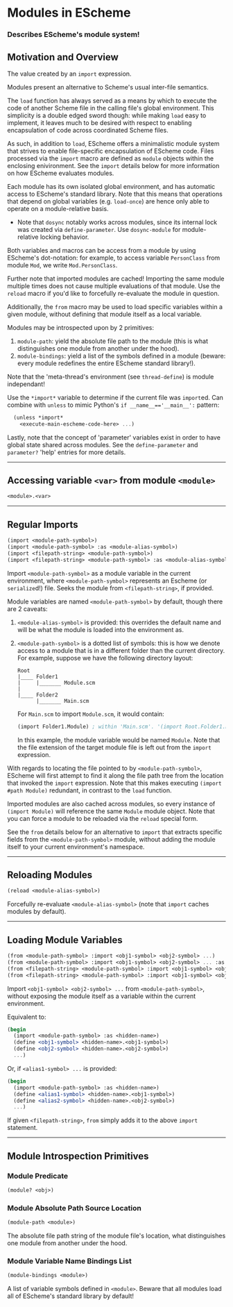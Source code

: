 <!-- modules.md -->

# Modules in EScheme

### Describes EScheme's module system!

## Motivation and Overview

The value created by an `import` expression.

Modules present an alternative to Scheme's usual inter-file semantics.

The `load` function has always served as a means by which to execute the code
of another Scheme file in the calling file's global environment. This simplicity
is a double edged sword though: while making `load` easy to implement, it leaves
much to be desired with respect to enabling encapsulation of code across
coordinated Scheme files.

As such, in addition to `load`, EScheme offers a minimalistic module system
that strives to enable file-specific encapsulation of EScheme code. Files
processed via the `import` macro are defined as `module` objects within the
enclosing enivironment. See the `import` details below for more information on
how EScheme evaluates modules.

Each module has its own isolated global environment, and has automatic access
to EScheme's standard library. Note that this means that operations that depend
on global variables (e.g. `load-once`) are hence only able to operate on
a module-relative basis.

- Note that `dosync` notably works across modules, since its internal lock was
  created via `define-parameter`. Use `dosync-module` for module-relative locking
  behavior.

Both variables and macros can be access from a module by using EScheme's
dot-notation: for example, to access variable `PersonClass` from module `Mod`,
we write `Mod.PersonClass`.

Further note that imported modules are cached! Importing the same module
multiple times does not cause multiple evaluations of that module. Use the
`reload` macro if you'd like to forcefully re-evaluate the module in question.

Additionally, the `from` macro may be used to load specific variables within
a given module, without defining that module itself as a local variable.

Modules may be introspected upon by 2 primitives:

1. `module-path`: yield the absolute file path to the module (this is what
   distinguishes one module from another under the hood).
2. `module-bindings`: yield a list of the symbols defined in a module (beware:
   every module redefines the entire EScheme standard library!).

Note that the 'meta-thread's environment (see `thread-define`) is module
independant!

Use the `*import*` variable to determine if the current file was `import`ed.
Can combine with `unless` to mimic Python's `if __name__=='__main__':` pattern:

```scheme
  (unless *import*
    <execute-main-escheme-code-here> ...)
```

Lastly, note that the concept of 'parameter' variables exist in order to
have global state shared across modules. See the `define-parameter` and
`parameter?` 'help' entries for more details.

---

## Accessing variable `<var>` from module `<module>`

```scheme
<module>.<var>
```

---

## Regular Imports

```scheme
(import <module-path-symbol>)
(import <module-path-symbol> :as <module-alias-symbol>)
(import <filepath-string> <module-path-symbol>)
(import <filepath-string> <module-path-symbol> :as <module-alias-symbol>)
```

Import `<module-path-symbol>` as a module variable in the current environment,
where `<module-path-symbol>` represents an Escheme (or `serialize`d!) file.
Seeks the module from `<filepath-string>`, if provided.

Module variables are named `<module-path-symbol>` by default, though there are
2 caveats:

1.  `<module-alias-symbol>` is provided: this overrides the default name and
    will be what the module is loaded into the environment as.

2.  `<module-path-symbol>` is a dotted list of symbols: this is how we denote
    access to a module that is in a different folder than the current
    directory. For example, suppose we have the following directory layout:

    ```
    Root
    |____ Folder1
    |     |_______ Module.scm
    |
    |____ Folder2
          |_______ Main.scm
    ```

    For `Main.scm` to import `Module.scm`, it would contain:

    ```scheme
    (import Folder1.Module) ; within 'Main.scm'. '(import Root.Folder1.Module)' also works
    ```

    In this example, the module variable would be named `Module`. Note that
    the file extension of the target module file is left out from the `import`
    expression.

With regards to locating the file pointed to by `<module-path-symbol>`, EScheme
will first attempt to find it along the file path tree from the location that
invoked the `import` expression. Note that this makes executing `(import #path Module)`
redundant, in contrast to the `load` function.

Imported modules are also cached across modules, so every instance of `(import Module)`
will reference the same `Module` module object. Note that you can force a module
to be reloaded via the `reload` special form.

See the `from` details below for an alternative to `import` that extracts specific
fields from the `<module-path-symbol>` module, without adding the module itself to
your current environment's namespace.

---

## Reloading Modules

```scheme
(reload <module-alias-symbol>)
```

Forcefully re-evaluate `<module-alias-symbol>` (note that `import` caches
modules by default).

---

## Loading Module Variables

```scheme
(from <module-path-symbol> :import <obj1-symbol> <obj2-symbol> ...)
(from <module-path-symbol> :import <obj1-symbol> <obj2-symbol> ... :as <alias1-symbol> <alias2-symbol> ...)
(from <filepath-string> <module-path-symbol> :import <obj1-symbol> <obj2-symbol> ...)
(from <filepath-string> <module-path-symbol> :import <obj1-symbol> <obj2-symbol> ... :as <alias1-symbol> <alias2-symbol> ...)
```

Import `<obj1-symbol> <obj2-symbol> ...` from `<module-path-symbol>`, without
exposing the module itself as a variable within the current environment.

Equivalent to:

```scheme
(begin
  (import <module-path-symbol> :as <hidden-name>)
  (define <obj1-symbol> <hidden-name>.<obj1-symbol>)
  (define <obj2-symbol> <hidden-name>.<obj2-symbol>)
  ...)
```

Or, if `<alias1-symbol> ...` is provided:

```scheme
(begin
  (import <module-path-symbol> :as <hidden-name>)
  (define <alias1-symbol> <hidden-name>.<obj1-symbol>)
  (define <alias2-symbol> <hidden-name>.<obj2-symbol>)
  ...)
```

If given `<filepath-string>`, `from` simply adds it to the above `import`
statement.

---

## Module Introspection Primitives

### Module Predicate

```scheme
(module? <obj>)
```

### Module Absolute Path Source Location

```scheme
(module-path <module>)
```

The absolute file path string of the module file's location, what
distinguishes one module from another under the hood.

### Module Variable Name Bindings List

```scheme
(module-bindings <module>)
```

A list of variable symbols defined in `<module>`. Beware that all modules load
all of EScheme's standard library by default!
